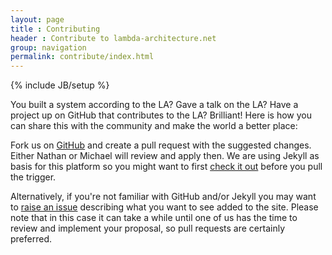 ```yaml
---
layout: page
title : Contributing
header : Contribute to lambda-architecture.net
group: navigation
permalink: contribute/index.html
---
```

{% include JB/setup %}

You built a system according to the LA? Gave a talk on the LA? Have a project up
on GitHub that contributes to the LA? Brilliant! Here is how you can share this 
with the community and make the world a better place:

Fork us on [GitHub](https://github.com/mhausenblas/lambda-architecture.net) and
create a pull request with the suggested changes. Either Nathan or Michael will 
review and apply then. We are using Jekyll as basis for this platform so you
might want to first [check it out](http://jekyllbootstrap.com/lessons/jekyll-introduction.html)
before you pull the trigger.

Alternatively, if you're not familiar with GitHub and/or Jekyll you may want to
[raise an issue](https://github.com/mhausenblas/lambda-architecture.net/issues)
describing what you want to see added to the site. Please note that in this case
it can take a while until one of us has the time to review and implement your
proposal, so pull requests are certainly preferred.